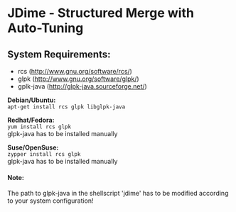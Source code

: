 # JDime  -  Structured Merge with Auto-Tuning
## System Requirements:
* rcs (http://www.gnu.org/software/rcs/)
* glpk (http://www.gnu.org/software/glpk/)
* gplk-java (http://glpk-java.sourceforge.net/)

__Debian/Ubuntu:__  
`apt-get install rcs glpk libglpk-java`

__Redhat/Fedora:__  
`yum install rcs glpk`  
glpk-java has to be installed manually

__Suse/OpenSuse:__  
`zypper install rcs glpk`  
glpk-java has to be installed manually  

#### Note:
The path to glpk-java in the shellscript 'jdime' has to be modified according to your system configuration!
